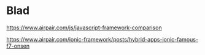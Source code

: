 <!--
{
"name" : "frameworks",
"version" : "0.0.1",
"title" : "Next Steps for Advanced JavaScript Learning",
"description" : "This module provides links to additional JavaScript learning resources.",
"freshnessDate" : 2015-07-16,
"license" : "Creative Commons Attribution 4.0 International"
}
-->

<!-- @section -->

# Blad

https://www.airpair.com/js/javascript-framework-comparison

https://www.airpair.com/ionic-framework/posts/hybrid-apps-ionic-famous-f7-onsen

